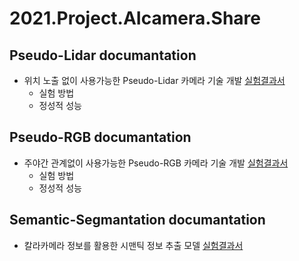 # 2021.Project.AIcamera.Share

## Pseudo-Lidar documantation
- 위치 노출 없이 사용가능한 Pseudo-Lidar 카메라 기술 개발 [실험결과서](https://github.com/sejong-rcv/2021.Project.AIcamera.Share/tree/main/Pseudo-Lidar)
  - 실험 방법
  - 정성적 성능  
## Pseudo-RGB documantation
- 주야간 관계없이 사용가능한 Pseudo-RGB 카메라 기술 개발 [실험결과서](https://github.com/sejong-rcv/2021.Project.AIcamera.Share/tree/main/Pseudo-RGB)
  - 실험 방법
  - 정성적 성능
## Semantic-Segmantation documantation
- 칼라카메라 정보를 활용한 시맨틱 정보 추출 모델  [실험결과서](https://github.com/sejong-rcv/2021.Project.AIcamera.Share/tree/main/Semantic-Segmantation)
  